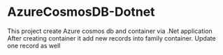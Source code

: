 # AzureCosmosDB-Dotnet
This  project create Azure cosmos db and container via .Net application
After creating container it add new records into family container. Update one record as well
